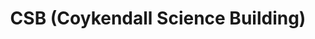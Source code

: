 ---
title: 'CSB (Coykendall Science Building) '
description: 'Home of Science classes and really long hallways.'
---